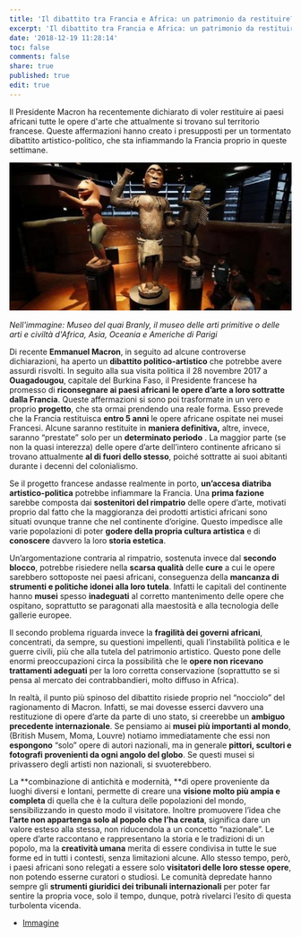 ```yaml
---
title: 'Il dibattito tra Francia e Africa: un patrimonio da restituire? '
excerpt: 'Il dibattito tra Francia e Africa: un patrimonio da restituire? '
date: '2018-12-19 11:28:14'
toc: false
comments: false
share: true
published: true
edit: true
---
```

Il Presidente Macron ha recentemente dichiarato di voler restituire ai paesi africani tutte le opere d'arte che attualmente si trovano sul territorio francese. Queste affermazioni hanno creato i presupposti per un tormentato dibattito artistico-politico, che sta infiammando la Francia proprio in queste settimane. 

![museo del quai Branly, museo delle arti primitive o delle arti e civiltà d'Africa, Asia, Oceania e Americhe](/assets/images/ce5d40fd820817fb2c49a8e725d43c85.jpg)

_Nell'immagine: Museo del quai Branly, il museo delle arti primitive o delle arti e civiltà d'Africa, Asia, Oceania e Americhe di Parigi_

Di recente **Emmanuel Macron**, in seguito ad alcune controverse dichiarazioni, ha aperto un **dibattito politico-artistico** che potrebbe avere assurdi risvolti. In seguito alla sua visita politica il 28 novembre 2017 a **Ouagadougou**, capitale del Burkina Faso, il Presidente francese ha promesso di **riconsegnare ai paesi africani le opere d’arte a loro sottratte dalla Francia**. Queste affermazioni si sono poi trasformate in un vero e proprio **progetto**, che sta ormai prendendo una reale forma. Esso prevede che la Francia restituisca **entro 5 anni** le opere africane ospitate nei musei Francesi. Alcune saranno restituite in **maniera definitiva,** altre, invece, saranno “prestate” solo per un **determinato periodo**
. La maggior parte (se non la quasi interezza) delle opere d’arte dell’intero continente africano si trovano attualmente **al di fuori dello stesso**, poiché sottratte ai suoi abitanti durante i decenni del colonialismo.

Se il progetto francese andasse realmente in porto, **un’accesa diatriba artistico-politica** potrebbe infiammare la Francia. Una **prima fazione** sarebbe composta dai **sostenitori del rimpatrio** delle opere d’arte, motivati proprio dal fatto che la maggioranza dei prodotti artistici africani sono situati ovunque tranne che nel continente d’origine. Questo impedisce alle varie popolazioni di poter **godere della propria cultura artistica** e di **conoscere** davvero la loro **storia estetica**. 

Un’argomentazione contraria al rimpatrio, sostenuta invece dal **secondo blocco**, potrebbe risiedere nella **scarsa qualità** delle **cure** a cui le opere sarebbero sottoposte nei paesi africani, conseguenza della **mancanza di strumenti e politiche idonei alla loro tutela**. Infatti le capitali del continente hanno **musei** spesso **inadeguati** al corretto mantenimento delle opere che ospitano, soprattutto se paragonati alla maestosità e alla tecnologia delle gallerie europee. 

Il secondo problema riguarda invece la **fragilità dei governi africani**, concentrati, da sempre,  su questioni impellenti, quali l’instabilità politica e le guerre civili, più che alla tutela del patrimonio artistico. 
Questo pone delle enormi preoccupazioni circa la possibilità che le **opere non ricevano trattamenti adeguati** per la loro corretta conservazione (soprattutto se si pensa al mercato dei contrabbandieri, molto diffuso in Africa). 

In realtà, il punto più spinoso del dibattito risiede proprio nel “nocciolo” del ragionamento di Macron. Infatti, se mai dovesse esserci davvero una restituzione di opere d’arte da parte di uno stato, si creerebbe un **ambiguo precedente internazionale**. Se pensiamo ai **musei più importanti al mondo**, (British Musem, Moma, Louvre) notiamo immediatamente che essi non **espongono** “solo” opere di autori nazionali, ma in generale **pittori, scultori e fotografi provenienti da ogni angolo del globo**. Se questi musei si privassero degli artisti non nazionali, si svuoterebbero. 

La **combinazione di antichità e modernità, **di opere proveniente da luoghi diversi e lontani, permette di creare una **visione molto più ampia e completa** di quella che è la cultura delle popolazioni del mondo, sensibilizzando in questo modo il visitatore. Inoltre promuovere l’idea che **l’arte non appartenga solo al popolo che l’ha creata**, significa dare un valore esteso alla stessa, non riducendola a un concetto “nazionale”. Le opere d’arte raccontano e rappresentano la storia e le tradizioni di un popolo, ma la **creatività umana** merita di essere condivisa in tutte le sue forme ed in tutti i contesti, senza limitazioni alcune. Allo stesso tempo, però, i paesi africani sono relegati a essere solo **visitatori delle loro stesse opere**, non potendo esserne curatori o studiosi. Le comunità depredate hanno sempre gli **strumenti giuridici dei tribunali internazionali** per poter far sentire la propria voce, solo il tempo, dunque, potrà rivelarci l’esito di questa turbolenta vicenda. 

* [Immagine](https://pin.it/h623gpgygxh4ch)
